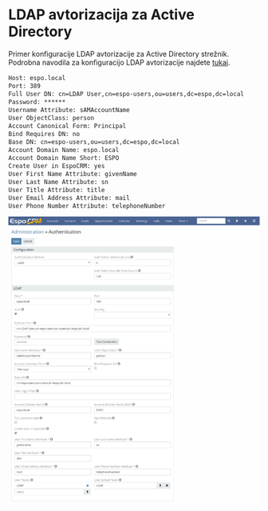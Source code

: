 # LDAP avtorizacija za Active Directory

Primer konfiguracije LDAP avtorizacije za Active Directory strežnik. Podrobna navodila za konfiguracijo LDAP avtorizacije najdete [tukaj](ldap-authorization.md).

```
Host: espo.local
Port: 389
Full User DN: cn=LDAP User,cn=espo-users,ou=users,dc=espo,dc=local
Password: ******
Username Attribute: sAMAccountName
User ObjectClass: person
Account Canonical Form: Principal
Bind Requires DN: no
Base DN: cn=espo-users,ou=users,dc=espo,dc=local
Account Domain Name: espo.local
Account Domain Name Short: ESPO
Create User in EspoCRM: yes
User First Name Attribute: givenName
User Last Name Attribute: sn
User Title Attribute: title
User Email Address Attribute: mail
User Phone Number Attribute: telephoneNumber
```

![1](https://raw.githubusercontent.com/espocrm/documentation/master/docs/_static/images/administration/ldap-authorization/ldap-configuration-for-ad.png)
